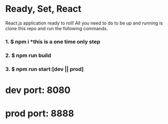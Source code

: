 # Ready, Set, React

React.js application ready to roll! All you need to do to be up and running is clone this repo and run the following commands.

### 1. $ npm i *this is a one time only step
### 2. $ npm run build
### 3. $ npm run start:[dev || prod]

# dev port: 8080
# prod port: 8888
